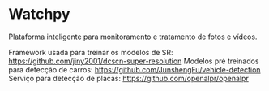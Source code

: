 # Watchpy
Plataforma inteligente para monitoramento e tratamento de fotos e vídeos.

Framework usada para treinar os modelos de SR: https://github.com/jiny2001/dcscn-super-resolution
Modelos pré treinados para detecção de carros: https://github.com/JunshengFu/vehicle-detection
Serviço para detecção de placas: https://github.com/openalpr/openalpr
